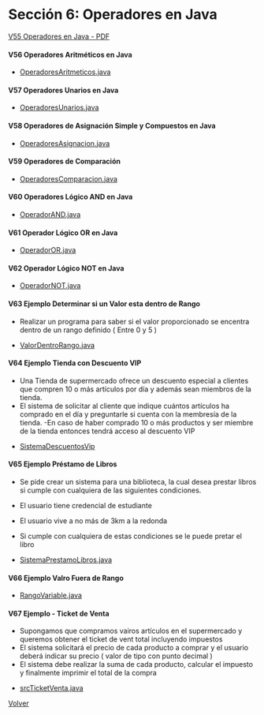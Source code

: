 # Sección 6: Operadores en Java

[V55 Operadores en Java - PDF](V55_Operadores_en_Java/05-01-00-Operadores-UJ.pdf)

#### V56 Operadores Aritméticos en Java
 * [OperadoresAritmeticos.java](V56_Operadores_Aritmeticos/src/OperadoresAritmeticos.java)

#### V57 Operadores Unarios en Java
 * [OperadoresUnarios.java](V57_Operadores_Unarios_en_Java/src/OperadoresUnarios.java)

#### V58 Operadores de Asignación Simple y Compuestos en Java
 * [OperadoresAsignacion.java](V58_Operadores_de_Asignacion_Simples_y_Compuestos_en_Java/src/OperadoresAsignacion.java)

#### V59 Operadores de Comparación
 * [OperadoresComparacion.java](V59_Operqadores_de_Comparacion/src/OperadoresComparacion.java)

#### V60 Operadores Lógico AND en Java
 * [OperadorAND.java](V60_Operador_Logico_AND_en_Java/src/OperadorAND.java)

#### V61 Operador Lógico OR en Java
 * [OperadorOR.java](V61_Operador_Logico_OR_en_Java/src/OperadorOR.java)

#### V62 Operador Lógico NOT en Java
 * [OperadorNOT.java](V62_Operador_Logico_NOT_en_Java/src/OperadorNOT.java)

#### V63 Ejemplo Determinar si un Valor esta dentro de Rango
- Realizar un programa para saber si el valor proporcionado se 
encentra dentro de un rango definido ( Entre 0 y 5 )

 * [ValorDentroRango.java](V63_Ejemplo_Determinar_si_un_Valor_esta_dentro_de_Rango/src/ValorDentroRango.java)

#### V64 Ejemplo Tienda con Descuento VIP
- Una Tienda de supermercado ofrece un descuento especial a clientes que compren 
10 o más artículos por día y además sean miembros de la tienda.
- El sistema de solicitar al cliente que indique cuántos artículos ha comprado en el día
y preguntarle si cuenta con la membresía de la tienda.
-En caso de haber comprado 10 o más productos y ser miembre de la tienda entonces
tendrá acceso al descuento VIP

 * [SistemaDescuentosVip](V64_Ejemplo_Tienda_con_Descuento_VIP/src/SistemaDescuentosVip.java)

#### V65 Ejemplo Préstamo de Libros
- Se pide crear un sistema para una biblioteca, la cual desea prestar libros si
cumple con cualquiera de las siguientes condiciones.
 * El usuario tiene credencial de estudiante
 * El usuario vive a no más de 3km a la redonda 
 * Si cumple con cualquiera de estas condiciones se le puede pretar el libro

 * [SistemaPrestamoLibros.java](V65_Ejemplo_Prestamo_de_Libros/src/SistemaPrestamoLibros.java)

#### V66 Ejemplo Valro Fuera de Rango
 * [RangoVariable.java](V66_Ejemplo_Valor_Fuera_de_Rango/src/RangoVariable.java)


#### V67 Ejemplo - Ticket de Venta
- Supongamos que compramos vairos artículos en el supermercado y queremos
obtener el ticket de vent total incluyendo impuestos
- El sistema solicitará el precio de cada producto a comprar
y el usuario deberá indicar su precio ( valor de tipo con punto decimal )
- El sistema debe realizar la suma de cada producto, calcular el impuesto 
y finalmente imprimir el total de la compra

 * [srcTicketVenta.java](V67_Ejemplo_Ticket_de_Venta/src/TicketVenta.java)

[Volver](../)